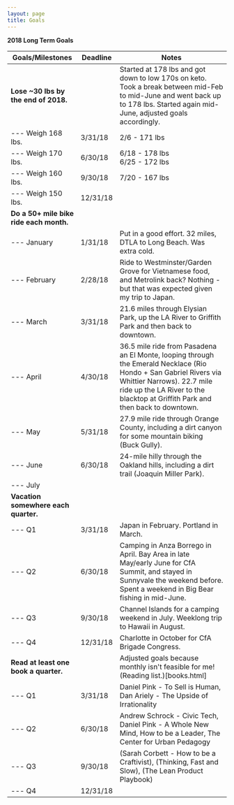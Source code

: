 ```yaml
---
layout: page
title: Goals
---
```


**2018 Long Term Goals**

| Goals/Milestones | Deadline | Notes |
| ---------------- | -------- | ----- |
| **Lose ~30 lbs by the end of 2018.** |  | Started at 178 lbs and got down to low 170s on keto. Took a break between mid-Feb to mid-June and went back up to 178 lbs.  Started again mid-June, adjusted goals accordingly. |
| --- Weigh 168 lbs. | 3/31/18 | 2/6 - 171 lbs |
| --- Weigh 170 lbs. | 6/30/18 | 6/18 - 178 lbs<br>6/25 - 172 lbs |
| --- Weigh 160 lbs. | 9/30/18 | 7/20 - 167 lbs |
| --- Weigh 150 lbs. | 12/31/18 |  |
| **Do a 50+ mile bike ride each month.** |  |  |
| --- January | 1/31/18 | Put in a good effort.  32 miles, DTLA to Long Beach.  Was extra cold. |
| --- February | 2/28/18 | Ride to Westminster/Garden Grove for Vietnamese food, and Metrolink back?  Nothing - but that was expected given my trip to Japan. |
| --- March | 3/31/18 | 21.6 miles through Elysian Park, up the LA River to Griffith Park and then back to downtown. |
| --- April | 4/30/18 | 36.5 mile ride from Pasadena an El Monte, looping through the Emerald Necklace (Rio Hondo + San Gabriel Rivers via Whittier Narrows). 22.7 mile ride up the LA River to the blacktop at Griffith Park and then back to downtown. |
| --- May | 5/31/18 | 27.9 mile ride through Orange County, including a dirt canyon for some mountain biking (Buck Gully). |
| --- June | 6/30/18 | 24-mile hilly through the Oakland hills, including a dirt trail (Joaquin Miller Park). |
| --- July |  |  |
| **Vacation somewhere each quarter.** |  |  |
| --- Q1 | 3/31/18 | Japan in February.  Portland in March. |
| --- Q2 | 6/30/18 | Camping in Anza Borrego in April.  Bay Area in late May/early June for CfA Summit, and stayed in Sunnyvale the weekend before. Spent a weekend in Big Bear fishing in mid-June. |
| --- Q3 | 9/30/18 | Channel Islands for a camping weekend in July.  Weeklong trip to Hawaii in August. |
| --- Q4 | 12/31/18 | Charlotte in October for CfA Brigade Congress. |
| **Read at least one book a quarter.** |  | Adjusted goals because monthly isn't feasible for me! (Reading list.)[books.html] |
| --- Q1 | 3/31/18 | Daniel Pink - To Sell is Human, Dan Ariely - The Upside of Irrationality |
| --- Q2 | 6/30/18 | Andrew Schrock - Civic Tech, Daniel Pink - A Whole New Mind, How to be a Leader, The Center for Urban Pedagogy |
| --- Q3 | 9/30/18 | (Sarah Corbett - How to be a Craftivist), (Thinking, Fast and Slow), (The Lean Product Playbook) |
| --- Q4 | 12/31/18 |  |
